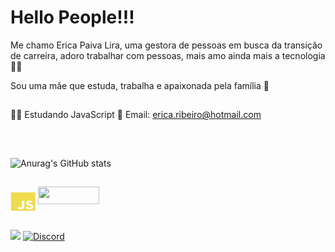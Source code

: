 # Hello People!!!

Me chamo Erica Paiva Lira, uma gestora de pessoas em busca da transição de carreira, adoro trabalhar com pessoas, mais amo ainda mais a tecnologia👩‍💻 

Sou uma mãe que estuda, trabalha e apaixonada pela família 🫶

##

👩‍💻 Estudando JavaScript
📧 Email: erica.ribeiro@hotmail.com

##

<div style="display: inline_block"><br>
  
![Anurag's GitHub stats](https://github-readme-stats.vercel.app/api?username=ericapaiva&show_icons=false&theme=radical)


##

 <img align="center" alt="Rafa-Js" height="30" width="40" src="https://raw.githubusercontent.com/devicons/devicon/master/icons/javascript/javascript-plain.svg" style="max-width: 100%;"> 
<img src="https://res.cloudinary.com/practicaldev/image/fetch/s---tuyDVl_--/c_limit%2Cf_auto%2Cfl_progressive%2Cq_auto%2Cw_880/https://img.shields.io/badge/Node.js-43853D%3Fstyle%3Dfor-the-badge%26logo%3Dnode.js%26logoColor%3Dwhite" loading="lazy" width="98" height="28">


##

<a href="https://www.linkedin.com/in/ericaribeirolira/" target="_blank"><img src="https://img.shields.io/badge/-LinkedIn-%230077B5?style=for-the-badge&logo=linkedin&logoColor=white" target="_blank"></a>
[![Discord](https://img.shields.io/badge/Discord-000?style=for-the-badge&logo=discord)](https://www.discord.com/in/Ericalira#2701./)

##
